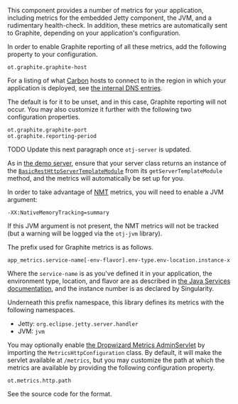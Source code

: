 This component provides a number of metrics for your application,
including metrics for the embedded Jetty component, the JVM, and a
rudimentary health-check.  In addition, these metrics are automatically
sent to Graphite, depending on your application's configuration.

In order to enable Graphite reporting of all these metrics, add the
following property to your configuration.

    ot.graphite.graphite-host

For a listing of what [Carbon][1] hosts to connect to in the region in
which your application is deployed, see [the internal DNS entries][2].

The default is for it to be unset, and in this case, Graphite reporting
will not occur.  You may also customize it further with the following
two configuration properties.

    ot.graphite.graphite-port
    ot.graphite.reporting-period

TODO Update this next paragraph once `otj-server` is updated.

As in [the demo server][3], ensure that your server class returns an
instance of the [`BasicRestHttpServerTemplateModule`][4] from its
`getServerTemplateModule` method, and the metrics will automatically be
set up for you.

In order to take advantage of [NMT][5] metrics, you will need to enable
a JVM argument:

    -XX:NativeMemoryTracking=summary

If this JVM argument is not present, the NMT metrics will not be
tracked (but a warning will be logged via the `otj-jvm` library).

The prefix used for Graphite metrics is as follows.

    app_metrics.service-name[-env-flavor].env-type.env-location.instance-x

Where the `service-name` is as you've defined it in your application,
the environment type, location, and flavor are as described in [the Java
Services documentation][6], and the instance number is as declared by
Singularity.

Underneath this prefix namespace, this library defines its metrics with
the following namespaces.

- Jetty: `org.eclipse.jetty.server.handler`
- JVM: `jvm`

You may optionally enable [the Dropwizard Metrics AdminServlet][7] by
importing the `MetricsHttpConfiguration` class.  By default, it will
make the servlet available at `/metrics`, but you may customize the path
at which the metrics are available by providing the following
configuration property.

    ot.metrics.http.path

See the source code for the format.

[1]: https://github.com/graphite-project/carbon
[2]: https://github.com/opentable/ot-dns/blob/master/internal/otenv.com.db
[3]: https://github.com/opentable/service-demo
[4]: https://github.com/opentable/otj-server/blob/master/templates/src/main/java/com/opentable/server/templates/BasicRestHttpServerTemplateModule.java
[5]: https://docs.oracle.com/javase/8/docs/technotes/guides/troubleshoot/tooldescr007.html
[6]: https://wiki.otcorp.opentable.com/display/CP/ArchTeam+Java+Services
[7]: http://metrics.dropwizard.io/3.1.0/manual/servlets/#adminservlet
